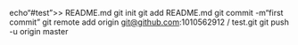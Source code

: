 echo“#test”>> README.md 
git init 
git add README.md 
git commit -m“first commit” 
git remote add origin git@github.com:1010562912 / test.git
 git push -u origin master
